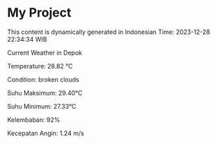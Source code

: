 # My Project

This content is dynamically generated in Indonesian Time: 2023-12-28 22:34:34 WIB


Current Weather in Depok

Temperature: 28.82 °C

Condition: broken clouds

Suhu Maksimum: 29.40°C

Suhu Minimum: 27.33°C

Kelembaban: 92%

Kecepatan Angin: 1.24 m/s

